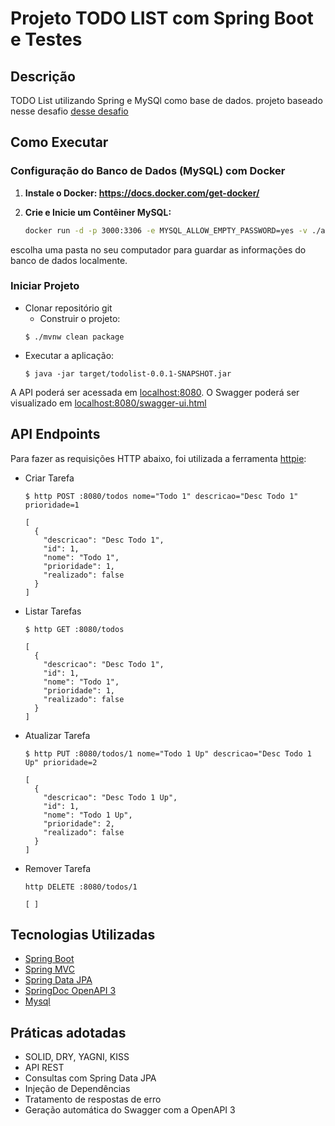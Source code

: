 # Projeto TODO LIST com Spring Boot e Testes

## Descrição

TODO List utilizando Spring e MySQl como base de dados.
projeto baseado nesse desafio [desse desafio](https://github.com/simplify-liferay/desafio-junior-backend-simplify) 

## Como Executar
### Configuração do Banco de Dados (MySQL) com Docker
1. **Instale o Docker: https://docs.docker.com/get-docker/**
2. **Crie e Inicie um Contêiner MySQL:**
   
    ```bash
    docker run -d -p 3000:3306 -e MYSQL_ALLOW_EMPTY_PASSWORD=yes -v ./algumapasta/dadosmysql:/var/lib/mysql mysql:5.7
escolha uma pasta no seu computador para guardar as informações do banco de dados localmente.

### Iniciar Projeto
- Clonar repositório git
    - Construir o projeto:
    ```
    $ ./mvnw clean package
    ```
- Executar a aplicação:
    ```
    $ java -jar target/todolist-0.0.1-SNAPSHOT.jar
    ```

A API poderá ser acessada em [localhost:8080](http://localhost:8080).
O Swagger poderá ser visualizado em [localhost:8080/swagger-ui.html](http://localhost:8080/swagger-ui.html)

## API Endpoints

Para fazer as requisições HTTP abaixo, foi utilizada a ferramenta [httpie](https://httpie.io):

- Criar Tarefa 
    ```
    $ http POST :8080/todos nome="Todo 1" descricao="Desc Todo 1" prioridade=1
    
    [
      {
        "descricao": "Desc Todo 1",
        "id": 1,
        "nome": "Todo 1",
        "prioridade": 1,
        "realizado": false
      }
    ]
    ```

- Listar Tarefas
    ```
    $ http GET :8080/todos
    
    [
      {
        "descricao": "Desc Todo 1",
        "id": 1,
        "nome": "Todo 1",
        "prioridade": 1,
        "realizado": false
      }
    ]
    ```

- Atualizar Tarefa
    ```
    $ http PUT :8080/todos/1 nome="Todo 1 Up" descricao="Desc Todo 1 Up" prioridade=2
    
    [
      {
        "descricao": "Desc Todo 1 Up",
        "id": 1,
        "nome": "Todo 1 Up",
        "prioridade": 2,
        "realizado": false
      }
    ]
    ```

- Remover Tarefa
    ```
    http DELETE :8080/todos/1
    
    [ ]
    ```

## Tecnologias Utilizadas

- [Spring Boot](https://spring.io/projects/spring-boot)
- [Spring MVC](https://docs.spring.io/spring-framework/reference/web/webmvc.html)
- [Spring Data JPA](https://spring.io/projects/spring-data-jpa)
- [SpringDoc OpenAPI 3](https://springdoc.org/v2/#spring-webflux-support)
- [Mysql](https://dev.mysql.com/downloads/)

## Práticas adotadas

- SOLID, DRY, YAGNI, KISS
- API REST
- Consultas com Spring Data JPA
- Injeção de Dependências
- Tratamento de respostas de erro
- Geração automática do Swagger com a OpenAPI 3
